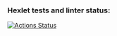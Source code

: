 ### Hexlet tests and linter status:
[![Actions Status](https://github.com/Boortcore/frontend-project-46/actions/workflows/hexlet-check.yml/badge.svg)](https://github.com/Boortcore/frontend-project-46/actions)